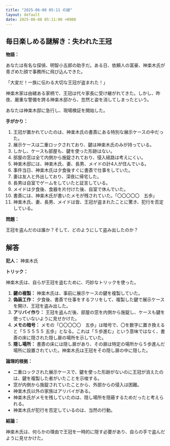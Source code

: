 ```yaml
---
title: "2025-06-08 05:11 の謎"
layout: default
date: 2025-06-08 05:11:00 +0900
---
```

## 毎日楽しめる謎解き：失われた王冠

**物語：**

あなたは有名な探偵、明智小五郎の助手だ。ある日、依頼人の富豪、神楽木氏が青ざめた顔で事務所に飛び込んできた。

「大変だ！一族に伝わる大切な王冠が盗まれた！」

神楽木家は由緒ある家柄で、王冠は代々家長に受け継がれてきた。しかし、昨夜、厳重な警備を誇る神楽木邸から、忽然と姿を消してしまったという。

あなたは神楽木邸に急行し、現場検証を開始した。

**手がかり：**

1.  王冠が置かれていたのは、神楽木氏の書斎にある特別な展示ケースの中だった。
2.  展示ケースは二重ロックされており、鍵は神楽木氏のみが持っている。
3.  しかし、ケースも部屋も、鍵を使った形跡はない。
4.  部屋の窓は全て内側から施錠されており、侵入経路は考えにくい。
5.  神楽木邸には、神楽木氏、妻、長男、メイドの計4人が住んでいる。
6.  事件当日、神楽木氏は夕食後すぐに書斎で仕事をしていた。
7.  妻は友人と外出しており、深夜に帰宅した。
8.  長男は自室でゲームをしていたと証言している。
9.  メイドは夕食後、食器を片付けた後、自室で休んでいた。
10. 書斎には、神楽木氏が書いたメモが残されていた。「〇〇〇〇〇　五歩」
11. 神楽木氏、妻、長男、メイドは皆、王冠が盗まれたことに驚き、犯行を否定している。

**問題：**

王冠を盗んだのは誰か？そして、どのようにして盗み出したのか？

## 解答

**犯人：** 神楽木氏

**トリック：**

神楽木氏は、自らが王冠を盗むために、巧妙なトリックを使った。

1.  **鍵の複製：** 神楽木氏は、事前に展示ケースの鍵を複製していた。
2.  **偽装工作：** 夕食後、書斎で仕事をするフリをして、複製した鍵で展示ケースを開け、王冠を盗み出した。
3.  **アリバイ作り：** 王冠を盗んだ後、部屋の窓を内側から施錠し、ケースも鍵を使っていないように見せかけた。
4.  **メモの暗号：** メモの「〇〇〇〇〇　五歩」は暗号で、〇を数字に置き換えると「５５５５５ 五歩」となる。これは「５歩進む」という意味ではなく、書斎の床に隠された隠し扉の場所を示していた。
5.  **隠し場所：** 書斎の床には隠し扉があり、その扉は特定の場所から５歩進んだ場所に設置されていた。神楽木氏は王冠をその隠し扉の中に隠した。

**論理的根拠：**

*   二重ロックされた展示ケースで、鍵を使った形跡がないのに王冠が消えたのは、鍵を複製した者がいたことを示唆する。
*   窓が内側から施錠されていたことから、外部からの侵入は困難。
*   神楽木氏以外の家族はアリバイがある。
*   神楽木氏がメモを残していたのは、隠し場所を隠蔽するためだったと考えられる。
*   神楽木氏が犯行を否定しているのは、当然の行動。

**結論：**

神楽木氏は、何らかの理由で王冠を一時的に隠す必要があり、自らの手で盗んだように見せかけた。
